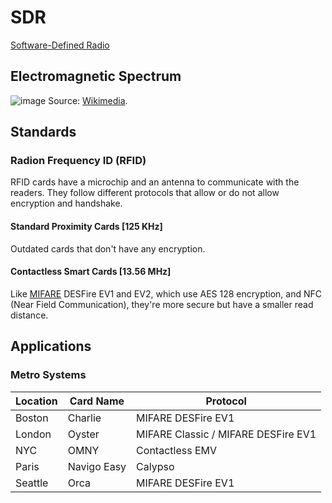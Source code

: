 # SDR
[Software-Defined Radio](https://en.wikipedia.org/wiki/Software-defined_radio)

## Electromagnetic Spectrum
![image](https://github.com/shehio/SDR/assets/4094464/d0c16fe7-4715-4467-8d09-47189fbae50c)
Source: [Wikimedia](https://en.wikipedia.org/wiki/Electromagnetic_spectrum).

## Standards
### Radion Frequency ID (RFID)
RFID cards have a microchip and an antenna to communicate with the readers. They follow different protocols that allow or do not allow encryption and handshake.

#### Standard Proximity Cards [125 KHz]
Outdated cards that don't have any encryption.

#### Contactless Smart Cards [13.56 MHz]
Like [MIFARE](https://en.wikipedia.org/wiki/MIFARE) DESFire EV1 and EV2, which use AES 128 encryption, and NFC (Near Field Communication), they're more secure but have a smaller read distance.

## Applications

### Metro Systems
| Location | Card Name | Protocol |
|---|---|---|
| Boston | Charlie | MIFARE DESFire EV1 |
| London | Oyster | MIFARE Classic / MIFARE DESFire EV1 |
| NYC | OMNY | Contactless EMV |
| Paris | Navigo Easy | Calypso |
| Seattle | Orca | MIFARE DESFire EV1 |
